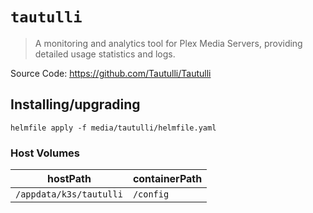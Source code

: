 # `tautulli`

> A monitoring and analytics tool for Plex Media Servers, providing detailed usage statistics and logs.

Source Code: https://github.com/Tautulli/Tautulli

## Installing/upgrading

```shell
helmfile apply -f media/tautulli/helmfile.yaml
```

### Host Volumes

| hostPath                | containerPath |
| ----------------------- | ------------- |
| `/appdata/k3s/tautulli` | `/config`     |
